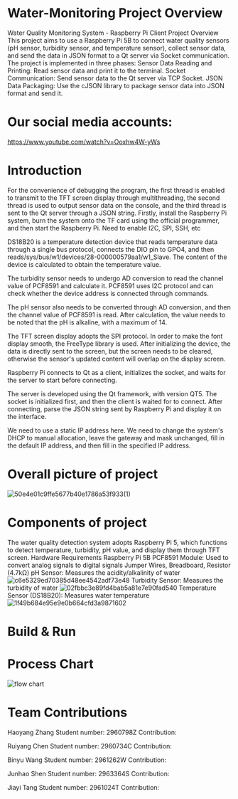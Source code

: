 # Water-Monitoring Project Overview 

Water Quality Monitoring System - Raspberry Pi Client Project Overview This project aims to use a Raspberry Pi 5B to connect water quality sensors (pH sensor, turbidity sensor, and temperature sensor), collect sensor data, and send the data in JSON format to a Qt server via Socket communication. The project is implemented in three phases:
Sensor Data Reading and Printing: Read sensor data and print it to the terminal.
Socket Communication: Send sensor data to the Qt server via TCP Socket.
JSON Data Packaging: Use the cJSON library to package sensor data into JSON format and send it.

# Our social media accounts:
https://www.youtube.com/watch?v=Ooxhw4W-yWs

# Introduction

For the convenience of debugging the program, the first thread is enabled to transmit to the TFT screen display through multithreading, the second thread is used to output sensor data on the console, and the third thread is sent to the Qt server through a JSON string.
Firstly, install the Raspberry Pi system, burn the system onto the TF card using the official programmer, and then start the Raspberry Pi. Need to enable I2C, SPI, SSH, etc

DS18B20 is a temperature detection device that reads temperature data through a single bus protocol, connects the DIO pin to GPO4, and then reads/sys/bus/w1/devices/28-000000579aa1/w1_Slave. The content of the device is calculated to obtain the temperature value.

The turbidity sensor needs to undergo AD conversion to read the channel value of PCF8591 and calculate it. PCF8591 uses I2C protocol and can check whether the device address is connected through commands.

The pH sensor also needs to be converted through AD conversion, and then the channel value of PCF8591 is read. After calculation, the value needs to be noted that the pH is alkaline, with a maximum of 14.

The TFT screen display adopts the SPI protocol. In order to make the font display smooth, the FreeType library is used. After initializing the device, the data is directly sent to the screen, but the screen needs to be cleared, otherwise the sensor's updated content will overlap on the display screen.

Raspberry Pi connects to Qt as a client, initializes the socket, and waits for the server to start before connecting.

The server is developed using the Qt framework, with version QT5. The socket is initialized first, and then the client is waited for to connect. After connecting, parse the JSON string sent by Raspberry Pi and display it on the interface.

We need to use a static IP address here. We need to change the system's DHCP to manual allocation, leave the gateway and mask unchanged, fill in the default IP address, and then fill in the specified IP address.


# Overall picture of project
![50e4e01c9ffe5677b40e1786a53f933(1)](https://github.com/user-attachments/assets/d5941572-d77e-4d71-8b64-4c6b96b15a7e)
# Components of project 
The water quality detection system adopts Raspberry Pi 5, which functions to detect temperature, turbidity, pH value, and display them through TFT screen.
Hardware Requirements Raspberry Pi 5B
PCF8591 Module: Used to convert analog signals to digital signals
Jumper Wires, Breadboard, Resistor (4.7kΩ)
pH Sensor: Measures the acidity/alkalinity of water
![c6e5329ed70385d48ee4542adf73e48](https://github.com/user-attachments/assets/437c451b-59bb-4119-8ec6-2daaf720ab05)
Turbidity Sensor: Measures the turbidity of water
![02fbbc3e89fd4bab5a81e7e90fad540](https://github.com/user-attachments/assets/b61f7d3f-282b-4bd9-97ba-4c1093b6191d)
Temperature Sensor (DS18B20): Measures water temperature
![1f49b684e95e9e0b664cfd3a9871602](https://github.com/user-attachments/assets/d508750d-787a-474a-b918-28c4fbd435f7)
# Build & Run


# Process Chart
![flow chart](https://github.com/user-attachments/assets/297fcfe7-f17d-4489-b724-0cd23fd9fe1a)


# Team Contributions

Haoyang Zhang
Student number: 2960798Z
Contribution:


Ruiyang Chen
Student number: 2960734C
Contribution:



Binyu Wang
Student number: 2961262W
Contribution:


Junhao Shen
Student number: 2963364S
Contribution:

Jiayi Tang
Student number: 2961024T
Contribution:








